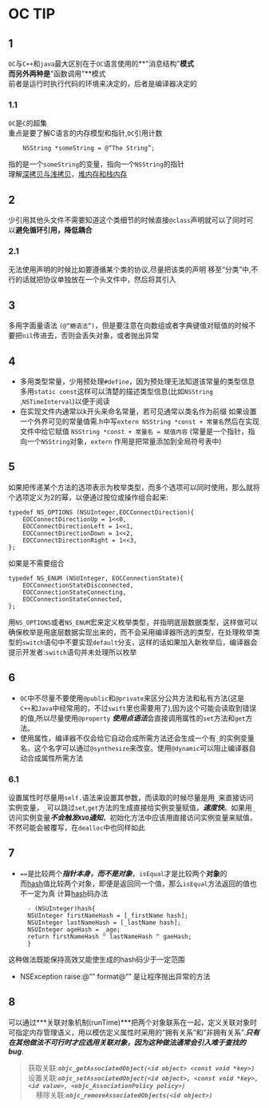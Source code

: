 OC TIP
===

## 1

`OC`与`C++`和`java`最大区别在于`OC`语言使用的**"消息结构"**模式<br>
而另外两种是**"函数调用"**模式<br>
前者是运行时执行代码的环境来决定的，后者是编译器决定的

### 1.1
`OC`是`C`的超集<br>
重点是要了解C语言的内存模型和指针,`OC`引用计数<br>

		NSString *someString = @“The String”;
指的是一个`someString`的变量，指向一个`NSString`的指针<br>
理解[深拷贝与浅拷贝](http://www.jianshu.com/p/e6a7cdcc705d)，[堆内存和栈内存](http://www.jianshu.com/p/c8e1d91dda99)

## 2
少引用其他头文件不需要知道这个类细节的时候直接`@class`声明就可以了同时可以**避免循环引用，降低耦合**

### 2.1
无法使用声明的时候比如要遵循某个类的协议,尽量把该类的声明
移至“分类”中,不行的话就把协议单独放在一个头文件中，然后将其引入

## 3
多用字面量语法 `(@“糖语法”)`，但是要注意在向数组或者字典键值对赋值的时候不要把`nil`传进去，否则会丢失对象，或者抛出异常

## 4
* 多用类型常量，少用预处理`#define`，因为预处理无法知道该常量的类型信息<br>
多用`static const`这样可以清楚的描述类型信息(比如`NSString` ,`NSTimeInterval`)以便于阅读
* 在实现文件内通常以k开头来命名常量，若可见通常以类名作为前缀
如果设置一个外界可见的常量值需.h中写`extern NSString *const + 常量名`然后在实现文件中给它赋值 `NSString *const + 常量名 = 赋值内容` (常量是一个指针，指向一个`NSString`对象，`extern` 作用是把常量添加到全局符号表中)

## 5
如果把传递某个方法的选项表示为枚举类型，而多个选项可以同时使用，那么就将个选项定义为2的幂，以便通过按位或操作组合起来:<br>
  
  	typedef NS_OPTIONS (NSUInteger,EOCConnectDirection){
        EOCConnectDirectionUp = 1<<0,
        EOCConnectDirectionLeft = 1<<1,
        EOCConnectDirectionDown = 1<<2,
        EOCConnectDirectionRight = 1<<3,
    };

如果是不需要组合<br>
 
 	typedef NS_ENUM (NSUInteger, EOCConnectionState){
        EOCConnectionStateDisconnected,
        EOCConnectionStateConnecting,
        EOCConnectionStateConnected,
    };

用`NS_OPTIONS`或者`NS_ENUM`宏来定义枚举类型，并指明底层数据类型，这样做可以确保枚举是用底层数据实现出来的，而不会采用编译器所选的类型，在处理枚举类型的`switch`语句中不要实现`default`分支，这样的话如果加入新枚举后，编译器会提示开发者:`switch`语句并未处理所以枚举

## 6
* `OC`中不尽量不要使用`@public`和`@private`来区分公共方法和私有方法(这是`C++`和`Java`中经常用的，不过`swift`里也需要用了),因为这个可能会读取到错误的值,所以尽量使用`@property` ***使用点语法***会直接调用属性的`set`方法和`get`方法。
* 使用属性，编译器不仅会给它自动合成所需方法还会生成一个有`_`的实例变量名，这个名字可以通过`@synthesize`来改变。使用`@dynamic`可以阻止编译器自动合成属性所需方法

### 6.1
设置属性时尽量用`self.`语法来设置其参数，而读取的时候尽量是用`_`来直接访问实例变量，`_`可以跳过`set`,`get`方法的生成直接给实例变量赋值，***速度快***。如果用`_`访问实例变量***不会触发`KVO`通知***，初始化方法中应该用直接访问实例变量来赋值，不然可能会被覆写，在`dealloc`中也同样如此

## 7
* `==`是比较两个***指针本身，而不是对象***，`isEqual`才是比较两个**对象**的<br>
而[hash](http://www.jianshu.com/p/915356e280fc)值比较两个对象，即便是返回同一个值，那么`isEqual`方法返回的值也不一定为真
计算[hash](http://www.jianshu.com/p/915356e280fc)码办法

		- (NSUInteger)hash{
		NSUInteger firstNameHash = [_firstName hash];
		NSUInteger lastNameHash = [_lastName hash];
		NSUInteger ageHash = _age;
		return firstNameHash ^ lastNameHash ^ gaeHash;
		}
这种做法既能保持高效又能使生成的hash码少于一定范围

* NSException raise:@“” format@“” 是让程序抛出异常的方法

## 8
可以通过***关联对象机制(runTime)***把两个对象联系在一起，定义关联对象时可指定内存管理语义，用以模仿定义属性时采用的“拥有关系”和”非拥有关系”.***只有在其他做法不可行时才应选用关联对象，因为这种做法通常会引入难于查找的bug***.

> 获取关联:***`objc_getAssociatedObject(<id object> <const void *key>)`***<br>
设置关联:***`objc_setAssociatedObject(<id object>, <const void *key>, <id value>, <objc_AssociationPolicy policy>)`***<br>
     移除关联:***`objc_removeAssociatedObjects(<id object>)`***


